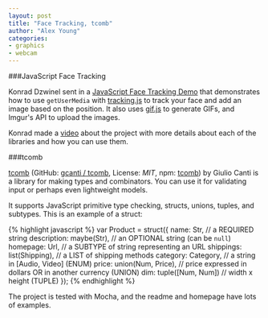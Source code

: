 ```yaml
---
layout: post
title: "Face Tracking, tcomb"
author: "Alex Young"
categories:
- graphics
- webcam
---
```


###JavaScript Face Tracking

Konrad Dzwinel sent in a [JavaScript Face Tracking Demo](https://kdzwinel.github.io/JS-face-tracking-demo/) that demonstrates how to use `getUserMedia` with [tracking.js](https://github.com/eduardolundgren/tracking.js) to track your face and add an image based on the position.  It also uses [gif.js](https://github.com/jnordberg/gif.js) to generate GIFs, and Imgur's API to upload the images.

Konrad made a [video](https://www.youtube.com/watch?v=bC7uALxKDg8&feature=youtu.be) about the project with more details about each of the libraries and how you can use them.

###tcomb

[tcomb](http://gcanti.github.io/tcomb/) (GitHub: [gcanti / tcomb](https://github.com/gcanti/tcomb), License: _MIT_, npm: [tcomb](https://www.npmjs.org/package/tcomb)) by Giulio Canti is a library for making types and combinators.  You can use it for validating input or perhaps even lightweight models.

It supports JavaScript primitive type checking, structs, unions, tuples, and subtypes.  This is an example of a struct:

{% highlight javascript %}
var Product = struct({
  name: Str,                  // a REQUIRED string
  description: maybe(Str),    // an OPTIONAL string (can be `null`)
  homepage: Url,              // a SUBTYPE of string representing an URL
  shippings: list(Shipping),  // a LIST of shipping methods
  category: Category,         // a string in [Audio, Video] (ENUM)
  price: union(Num, Price),   // price expressed in dollars OR in another currency (UNION)
  dim: tuple([Num, Num])      // width x height (TUPLE)
});
{% endhighlight %}

The project is tested with Mocha, and the readme and homepage have lots of examples.
